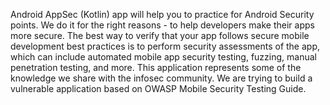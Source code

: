 Android AppSec (Kotlin) app will help you to practice for Android Security points. We do it for the right reasons - to help developers make their apps more secure. The best way to verify that your app follows secure mobile development best practices is to perform security assessments of the app, which can include automated mobile app security testing, fuzzing, manual penetration testing, and more. This application represents some of the knowledge we share with the infosec community. We are trying to build a vulnerable application based on OWASP Mobile Security Testing Guide.
